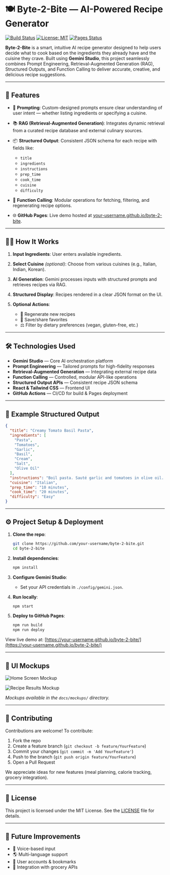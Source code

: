 # 🍽️ Byte-2-Bite — AI-Powered Recipe Generator

[![Build Status](https://img.shields.io/github/actions/workflow/status/your-username/byte-2-bite/ci.yml?branch=main)](https://github.com/your-username/byte-2-bite/actions)
[![License: MIT](https://img.shields.io/badge/License-MIT-yellow.svg)](LICENSE)
[![Pages Status](https://img.shields.io/github/actions/workflow/status/your-username/byte-2-bite/pages.yml?branch=gh-pages)](https://your-username.github.io/byte-2-bite/)

**Byte-2-Bite** is a smart, intuitive AI recipe generator designed to help users decide what to cook based on the ingredients they already have and the cuisine they crave. Built using **Gemini Studio**, this project seamlessly combines Prompt Engineering, Retrieval-Augmented Generation (RAG), Structured Outputs, and Function Calling to deliver accurate, creative, and delicious recipe suggestions.

---

## 🚀 Features

* 🧠 **Prompting**: Custom-designed prompts ensure clear understanding of user intent — whether listing ingredients or specifying a cuisine.
* 📚 **RAG (Retrieval-Augmented Generation)**: Integrates dynamic retrieval from a curated recipe database and external culinary sources.
* 📦 **Structured Output**: Consistent JSON schema for each recipe with fields like:

  * `title`
  * `ingredients`
  * `instructions`
  * `prep_time`
  * `cook_time`
  * `cuisine`
  * `difficulty`
* 🔧 **Function Calling**: Modular operations for fetching, filtering, and regenerating recipe options.
* 🌐 **GitHub Pages**: Live demo hosted at [your-username.github.io/byte-2-bite](https://your-username.github.io/byte-2-bite/).

---

## 🧑‍🍳 How It Works

1. **Input Ingredients**: User enters available ingredients.
2. **Select Cuisine** *(optional)*: Choose from various cuisines (e.g., Italian, Indian, Korean).
3. **AI Generation**: Gemini processes inputs with structured prompts and retrieves recipes via RAG.
4. **Structured Display**: Recipes rendered in a clear JSON format on the UI.
5. **Optional Actions**:

   * 🔄 Regenerate new recipes
   * 💾 Save/share favorites
   * ⚖️ Filter by dietary preferences (vegan, gluten-free, etc.)

---

## 🛠️ Technologies Used

* **Gemini Studio** — Core AI orchestration platform
* **Prompt Engineering** — Tailored prompts for high-fidelity responses
* **Retrieval-Augmented Generation** — Integrating external recipe data
* **Function Calling** — Controlled, modular API-like operations
* **Structured Output APIs** — Consistent recipe JSON schema
* **React & Tailwind CSS** — Frontend UI
* **GitHub Actions** — CI/CD for build & Pages deployment

---

## 📁 Example Structured Output

```json
{
  "title": "Creamy Tomato Basil Pasta",
  "ingredients": [
    "Pasta",
    "Tomatoes",
    "Garlic",
    "Basil",
    "Cream",
    "Salt",
    "Olive Oil"
  ],
  "instructions": "Boil pasta. Sauté garlic and tomatoes in olive oil. Add cream and basil. Mix with pasta. Serve hot.",
  "cuisine": "Italian",
  "prep_time": "10 minutes",
  "cook_time": "20 minutes",
  "difficulty": "Easy"
}
```

---

## ⚙️ Project Setup & Deployment

1. **Clone the repo**:

   ```bash
   git clone https://github.com/your-username/byte-2-bite.git
   cd byte-2-bite
   ```
2. **Install dependencies**:

   ```bash
   npm install
   ```
3. **Configure Gemini Studio**:

   * Set your API credentials in `./config/gemini.json`.
4. **Run locally**:

   ```bash
   npm start
   ```
5. **Deploy to GitHub Pages**:

   ```bash
   npm run build
   npm run deploy
   ```

View live demo at: [https://your-username.github.io/byte-2-bite/](https://your-username.github.io/byte-2-bite/)

---

## 📸 UI Mockups

![Home Screen Mockup](docs/mockups/home.png)

![Recipe Results Mockup](docs/mockups/results.png)

*Mockups available in the `docs/mockups/` directory.*

---

## 🤝 Contributing

Contributions are welcome! To contribute:

1. Fork the repo
2. Create a feature branch (`git checkout -b feature/YourFeature`)
3. Commit your changes (`git commit -m 'Add YourFeature'`)
4. Push to the branch (`git push origin feature/YourFeature`)
5. Open a Pull Request

We appreciate ideas for new features (meal planning, calorie tracking, grocery integration).

---

## 📜 License

This project is licensed under the MIT License. See the [LICENSE](LICENSE) file for details.

---

## 📣 Future Improvements

* 🎤 Voice-based input
* 🌎 Multi-language support
* 🔖 User accounts & bookmarks
* 🛒 Integration with grocery APIs